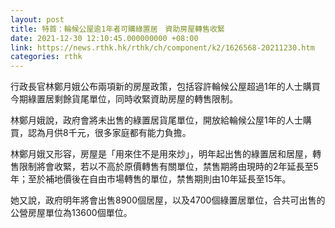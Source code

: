 ```yaml
---
layout: post
title: 特首：輪候公屋逾1年者可購綠置居　資助房屋轉售收緊
date: 2021-12-30 12:10:45.000000000 +08:00
link: https://news.rthk.hk/rthk/ch/component/k2/1626568-20211230.htm
categories: rthk
---
```


行政長官林鄭月娥公布兩項新的房屋政策，包括容許輪候公屋超過1年的人士購買今期綠置居剩餘貨尾單位，同時收緊資助房屋的轉售限制。

林鄭月娥說，政府會將未出售的綠置居貨尾單位，開放給輪候公屋1年的人士購買，認為月供8千元，很多家庭都有能力負擔。

林鄭月娥又形容，房屋是「用來住不是用來炒」，明年起出售的綠置居和居屋，轉售限制將會收緊，若以不高於原價轉售有關單位，禁售期將由現時的2年延長至5年；至於補地價後在自由市場轉售的單位，禁售期則由10年延長至15年。

她又說，政府明年將會出售8900個居屋，以及4700個綠置居單位，合共可出售的公營房屋單位為13600個單位。
